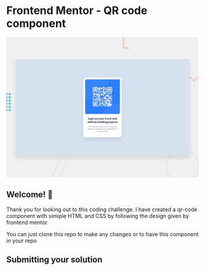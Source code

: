 # Frontend Mentor - QR code component

![Design preview for the QR code component coding challenge](./design/desktop-preview.jpg)

## Welcome! 👋

Thank you for looking out to this coding challenge. I have created a qr-code component with simiple HTML and CSS by following the design given by frontend mentor.

You can just clone this repo to make any changes or to have this component in your repo

## Submitting your solution
